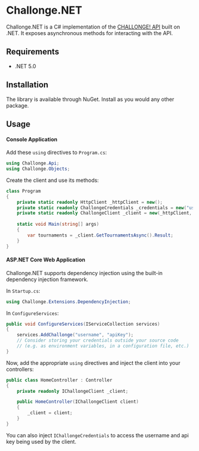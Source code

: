 ﻿# Challonge.NET

Challonge.NET is a C# implementation of the [CHALLONGE! API](https://api.challonge.com/v1) 
built on .NET. It exposes asynchronous methods for interacting with the API.

## Requirements

- .NET 5.0

## Installation

The library is available through NuGet. Install as you would any other package.

## Usage

#### Console Application

Add these `using` directives to `Program.cs`:

```C#
using Challonge.Api;
using Challonge.Objects;
```
Create the client and use its methods:

```C#
class Program
{
    private static readonly HttpClient _httpClient = new();
    private static readonly ChallongeCredentials _credentials = new("username", "apiKey");
    private static readonly ChallongeClient _client = new(_httpClient, _credentials);
	
    static void Main(string[] args)
    {
        var tournaments = _client.GetTournamentsAsync().Result;
    }
}
```
#### ASP.NET Core Web Application

Challonge.NET supports dependency injection using the built-in dependency injection framework.

In `Startup.cs`:
```C#
using Challonge.Extensions.DependencyInjection;
```
In `ConfigureServices`:
```C#
public void ConfigureServices(IServiceCollection services)
{
    services.AddChallonge("username", "apiKey");
    // Consider storing your credentials outside your source code 
    // (e.g. as environment variables, in a configuration file, etc.)
}
```
Now, add the appropriate `using` directives and inject the client into your controllers:

```C#
public class HomeController : Controller
{
    private readonly IChallongeClient _client;

    public HomeController(IChallongeClient client)
    {
        _client = client;
    }
}
```
You can also inject `IChallongeCredentials` to access the username and api key being used by the client.